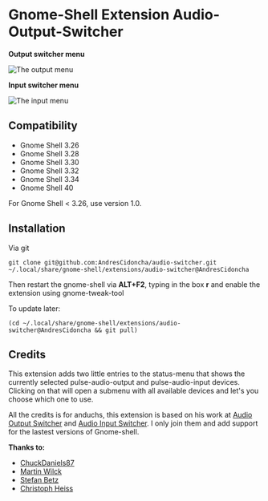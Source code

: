# Gnome-Shell Extension Audio-Output-Switcher

**Output switcher menu**

![The output menu](http://imgur.com/3xliKfp.png)

**Input switcher menu**

![The input menu](http://imgur.com/4jazC67.png)

## Compatibility
  - Gnome Shell 3.26
  - Gnome Shell 3.28
  - Gnome Shell 3.30
  - Gnome Shell 3.32
  - Gnome Shell 3.34
  - Gnome Shell 40


For Gnome Shell < 3.26, use version 1.0.

## Installation

Via git

`
git clone git@github.com:AndresCidoncha/audio-switcher.git ~/.local/share/gnome-shell/extensions/audio-switcher@AndresCidoncha
`

Then restart the gnome-shell via **ALT+F2**, typing in the box **r** and enable the extension using gnome-tweak-tool

To update later:

`
(cd ~/.local/share/gnome-shell/extensions/audio-switcher@AndresCidoncha && git pull)
`

## Credits

This extension adds two little entries to the status-menu that shows the currently
selected pulse-audio-output and pulse-audio-input devices. Clicking on that will open a submenu with
all available devices and let's you choose which one to use.

All the credits is for anduchs, this extension is based on his work at [Audio Output Switcher](https://github.com/anduchs/audio-output-switcher) and [Audio Input Switcher](https://github.com/anduchs/audio-input-switcher). I only join them and
add support for the lastest versions of Gnome-shell.

**Thanks to:**
* [ChuckDaniels87](https://github.com/ChuckDaniels87)
* [Martin Wilck](https://github.com/mwilck)
* [Stefan Betz](https://github.com/encbladexp)
* [Christoph Heiss](https://github.com/christoph-heiss)
